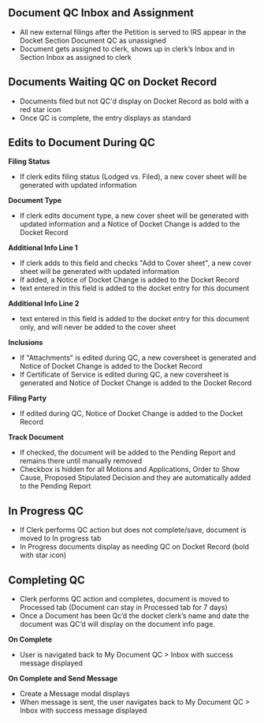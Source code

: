 ## Document QC Inbox and Assignment
* All new external filings after the Petition is served to IRS appear in the Docket Section Document QC as unassigned
* Document gets assigned to clerk, shows up in clerk’s Inbox and in Section Inbox as assigned to clerk

## Documents Waiting QC on Docket Record
* Documents filed but not QC'd display on Docket Record as bold with a red star icon
* Once QC is complete, the entry displays as standard


## Edits to Document During QC

**Filing Status**
* If clerk edits filing status (Lodged vs. Filed), a new cover sheet will be generated with updated information

**Document Type**
* If clerk edits document type, a new cover sheet will be generated with updated information and a Notice of Docket Change is added to the Docket Record

**Additional Info Line 1**
* If clerk adds to this field and checks "Add to Cover sheet", a new cover sheet will be generated with updated information
* If added, a Notice of Docket Change is added to the Docket Record
* text entered in this field is added to the docket entry for this document 

**Additional Info Line 2**
* text entered in this field is added to the docket entry for this document only, and will never be added to the cover sheet

**Inclusions**
* If "Attachments" is edited during QC, a new coversheet is generated and Notice of Docket Change is added to the Docket Record
* If Certificate of Service is edited during QC, a new coversheet is generated and Notice of Docket Change is added to the Docket Record

**Filing Party**
* If edited during QC, Notice of Docket Change is added to the Docket Record

**Track Document**
* If checked, the document will be added to the Pending Report and remains there until manually removed
* Checkbox is hidden for all Motions and Applications, Order to Show Cause, Proposed Stipulated Decision and they are automatically added to the Pending Report

## In Progress QC
* If Clerk performs QC action but does not complete/save, document is moved to In progress tab
* In Progress documents display as needing QC on Docket Record (bold with star icon)

## Completing QC
* Clerk performs QC action and completes, document is moved to Processed tab (Document can stay in Processed tab for 7 days)
* Once a Document has been Qc’d the docket clerk’s name and date the document was QC’d will display on the document info page.

**On Complete**
* User is navigated back to My Document QC > Inbox with success message displayed

**On Complete and Send Message**
* Create a Message modal displays
* When message is sent, the user navigates back to My Document QC > Inbox with success message displayed
